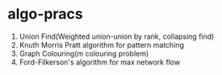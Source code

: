 # algo-pracs

1. Union Find(Weighted union-union by rank, collapsing find)  
2. Knuth Morris Pratt algorithm for pattern matching  
3. Graph Colouring(m colouring problem)  
4. Ford-Filkerson's algorithm for max network flow  

